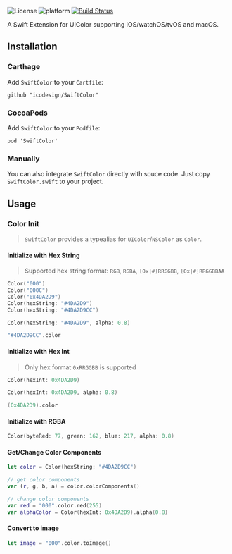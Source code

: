 ![License](https://img.shields.io/badge/license-MIT-green.svg)
![platform](https://img.shields.io/cocoapods/p/SwiftColor.svg)
[![Build Status](https://travis-ci.org/icodesign/SwiftColor.svg?branch=master)](https://travis-ci.org/icodesign/SwiftColor) 

A Swift Extension for UIColor supporting iOS/watchOS/tvOS and macOS.

## Installation

### Carthage

Add `SwiftColor` to your `Cartfile`: 

```
github "icodesign/SwiftColor"
```

### CocoaPods

Add `SwiftColor` to your `Podfile`: 

```
pod 'SwiftColor'
```

### Manually

You can also integrate `SwiftColor` directly with souce code. Just copy `SwiftColor.swift` to your project.

## Usage

### Color Init

> `SwiftColor` provides a typealias for `UIColor`/`NSColor` as `Color`.

#### Initialize with Hex String

> Supported hex string format: `RGB`, `RGBA`, `[0x|#]RRGGBB`, `[0x|#]RRGGBBAA`

```swift
Color("000")
Color("000C")
Color("0x4DA2D9")
Color(hexString: "#4DA2D9")
Color(hexString: "#4DA2D9CC")

Color(hexString: "#4DA2D9", alpha: 0.8)

"#4DA2D9CC".color
```

#### Initialize with Hex Int

> Only hex format `0xRRGGBB` is supported

```swift
Color(hexInt: 0x4DA2D9)

Color(hexInt: 0x4DA2D9, alpha: 0.8)

(0x4DA2D9).color
```

#### Initialize with RGBA

```swift
Color(byteRed: 77, green: 162, blue: 217, alpha: 0.8)
```

#### Get/Change Color Components

```swift
let color = Color(hexString: "#4DA2D9CC")

// get color components
var (r, g, b, a) = color.colorComponents()

// change color components
var red = "000".color.red(255)
var alphaColor = Color(hexInt: 0x4DA2D9).alpha(0.8)
```

#### Convert to image

```swift
let image = "000".color.toImage()
```
